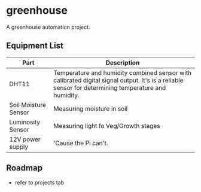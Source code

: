 # greenhouse
A greenhouse automation project. 

## Equipment List
  Part | Description 
  -----| -----
  DHT11 | Temperature and humidity combined sensor with calibrated digital signal output. It's is a reliable sensor for determining temperature and humidity.
  Soil Moisture Sensor | Measuring moisture in soil
  Luminosity Sensor | Measuring light fo Veg/Growth stages 
  12V power supply | 'Cause the Pi can't.
  
## Roadmap 

- refer to projects tab 
 
